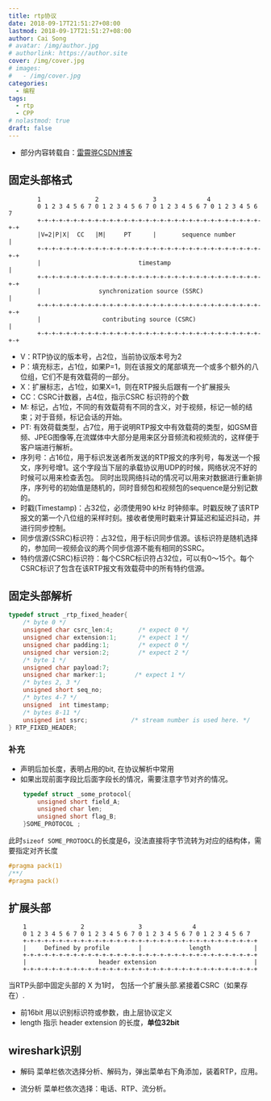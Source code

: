 ```yaml
---
title: rtp协议
date: 2018-09-17T21:51:27+08:00
lastmod: 2018-09-17T21:51:27+08:00
author: Cai Song
# avatar: /img/author.jpg
# authorlink: https://author.site
cover: /img/cover.jpg
# images:
#   - /img/cover.jpg
categories:
  - 编程
tags:
  - rtp
  - CPP
# nolastmod: true
draft: false
---
```


* 部分内容转载自：[雷霄骅CSDN博客](https://blog.csdn.net/leixiaohua1020/article/details/50535230 "leixiaohua")

## 固定头部格式
```plain
		1               2               3              4
		0 1 2 3 4 5 6 7 0 1 2 3 4 5 6 7 0 1 2 3 4 5 6 7 0 1 2 3 4 5 6 7
		+-+-+-+-+-+-+-+-+-+-+-+-+-+-+-+-+-+-+-+-+-+-+-+-+-+-+-+-+-+-+-+-+
		|V=2|P|X|  CC   |M|     PT      |       sequence number         |
		+-+-+-+-+-+-+-+-+-+-+-+-+-+-+-+-+-+-+-+-+-+-+-+-+-+-+-+-+-+-+-+-+
		|                           timestamp                           |
		+-+-+-+-+-+-+-+-+-+-+-+-+-+-+-+-+-+-+-+-+-+-+-+-+-+-+-+-+-+-+-+-+
		|                synchronization source (SSRC)                  |   
		+-+-+-+-+-+-+-+-+-+-+-+-+-+-+-+-+-+-+-+-+-+-+-+-+-+-+-+-+-+-+-+-+
		|                 contributing source (CSRC)                    | 
		+-+-+-+-+-+-+-+-+-+-+-+-+-+-+-+-+-+-+-+-+-+-+-+-+-+-+-+-+-+-+-+-+
```

* V：RTP协议的版本号，占2位，当前协议版本号为2
* P：填充标志，占1位，如果P=1，则在该报文的尾部填充一个或多个额外的八位组，它们不是有效载荷的一部分。
* X：扩展标志，占1位，如果X=1，则在RTP报头后跟有一个扩展报头
* CC：CSRC计数器，占4位，指示CSRC 标识符的个数
* M: 标记，占1位，不同的有效载荷有不同的含义，对于视频，标记一帧的结束；对于音频，标记会话的开始。
* PT: 有效荷载类型，占7位，用于说明RTP报文中有效载荷的类型，如GSM音频、JPEG图像等,在流媒体中大部分是用来区分音频流和视频流的，这样便于客户端进行解析。
* 序列号：占16位，用于标识发送者所发送的RTP报文的序列号，每发送一个报文，序列号增1。这个字段当下层的承载协议用UDP的时候，网络状况不好的时候可以用来检查丢包。
同时出现网络抖动的情况可以用来对数据进行重新排序，序列号的初始值是随机的，同时音频包和视频包的sequence是分别记数的。
* 时戳(Timestamp)：占32位，必须使用90 kHz 时钟频率。时戳反映了该RTP报文的第一个八位组的采样时刻。接收者使用时戳来计算延迟和延迟抖动，并进行同步控制。
* 同步信源(SSRC)标识符：占32位，用于标识同步信源。该标识符是随机选择的，参加同一视频会议的两个同步信源不能有相同的SSRC。
* 特约信源(CSRC)标识符：每个CSRC标识符占32位，可以有0～15个。每个CSRC标识了包含在该RTP报文有效载荷中的所有特约信源。

## 固定头部解析

```cpp
typedef struct _rtp_fixed_header{
	/* byte 0 */
	unsigned char csrc_len:4;       /* expect 0 */
	unsigned char extension:1;      /* expect 1 */
	unsigned char padding:1;        /* expect 0 */
	unsigned char version:2;        /* expect 2 */
	/* byte 1 */
	unsigned char payload:7;
	unsigned char marker:1;        /* expect 1 */
	/* bytes 2, 3 */
	unsigned short seq_no;            
	/* bytes 4-7 */
	unsigned  int timestamp;        
	/* bytes 8-11 */
	unsigned int ssrc;            /* stream number is used here. */
} RTP_FIXED_HEADER;
```

### 补充

* 声明后加长度，表明占用的bit, 在协议解析中常用
* 如果出现前面字段比后面字段长的情况，需要注意字节对齐的情况。

```cpp
	typedef struct _some_protocol{
		unsigned short field_A;
		unsigned char len;
		unsigned short flag_B;
	}SOME_PROTOCOL ;
```

此时`sizeof SOME_PROTOOCL`的长度是6，没法直接将字节流转为对应的结构体，需要指定对齐长度

```cpp
#pragma pack(1)
/**/
#pragma pack()
```


## 扩展头部
```plain
	1               2               3              4
	0 1 2 3 4 5 6 7 0 1 2 3 4 5 6 7 0 1 2 3 4 5 6 7 0 1 2 3 4 5 6 7
	+-+-+-+-+-+-+-+-+-+-+-+-+-+-+-+-+-+-+-+-+-+-+-+-+-+-+-+-+-+-+-+-+
	|     Defined by profile        |             length            |
	+-+-+-+-+-+-+-+-+-+-+-+-+-+-+-+-+-+-+-+-+-+-+-+-+-+-+-+-+-+-+-+-+
	|                    header extension                           |
	+-+-+-+-+-+-+-+-+-+-+-+-+-+-+-+-+-+-+-+-+-+-+-+-+-+-+-+-+-+-+-+-+
```

当RTP头部中固定头部的 X 为1时， 包括一个扩展头部.紧接着CSRC（如果存在）.
* 前16bit 用以识别标识符或参数，由上层协议定义
* length 指示 header extension 的长度，**单位32bit**


## wireshark识别

* 解码
  菜单栏依次选择分析、解码为，弹出菜单右下角添加，装着RTP，应用。

* 流分析
菜单栏依次选择：电话、RTP、流分析。


